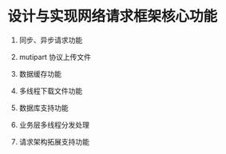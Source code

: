 
# 设计与实现网络请求框架核心功能

1. 同步、异步请求功能

2. mutipart 协议上传文件

3. 数据缓存功能

4. 多线程下载文件功能

5. 数据库支持功能

6. 业务层多线程分发处理

7. 请求架构拓展支持功能

